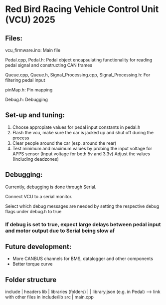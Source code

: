 # Red Bird Racing Vehicle Control Unit (VCU) 2025

## Files:
vcu_firmware.ino: Main file

Pedal.cpp, Pedal.h: Pedal object encapsulating functionality for reading pedal signal and constructing CAN frames

Queue.cpp, Queue.h, Signal_Processing.cpp, Signal_Processing.h: For filtering pedal input

pinMap.h: Pin mapping

Debug.h: Debugging

## Set-up and tuning:
1. Choose appropiate values for pedal input constants in pedal.h
2. Flash the vcu, make sure the car is jacked up and shut off during the process
3. Clear people around the car (esp. around the rear)
4. Test minimum and maximum values by probing the input voltage for APPS sensor (Input voltage for both 5v and 3.3v) Adjust the values (Including deadzones)

## Debugging:
Currently, debugging is done through Serial.

Connect VCU to a serial monitor.

Select which debug messages are needed by setting the respective debug flags under debug.h to true 

### If debug is set to true, expect large delays between pedal input and motor output due to Serial being slow af

## Future development:
- More CANBUS channels for BMS, datalogger and other components
- Better torque curve

## Folder structure
include
| headers
lib
| libraries (folders)
| | library.json (e.g. in Pedal)  --> link with other files in include/lib
src
| main.cpp